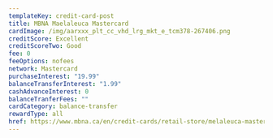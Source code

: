```yaml
---
templateKey: credit-card-post
title: MBNA Maelaleuca Mastercard
cardImage: /img/aarxxx_plt_cc_vhd_lrg_mkt_e_tcm378-267406.png
creditScore: Excellent
creditScoreTwo: Good
fee: 0
feeOptions: nofees
network: Mastercard
purchaseInterest: "19.99"
balanceTransferInterest: "1.99"
cashAdvanceInterest: 0
balanceTranferFees: ""
cardCategory: balance-transfer
rewardType: all
href: https://www.mbna.ca/en/credit-cards/retail-store/melaleuca-mastercard/
---
```

